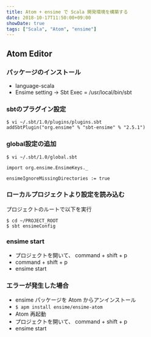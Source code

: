 ```yaml
---
title: Atom + ensime で Scala 開発環境を構築する 
date: 2018-10-17T11:50:00+09:00
showDate: true
tags: ["Scala", "Atom", "ensime"]
---
```


## Atom Editor
### パッケージのインストール  
- language-scala
- Ensime
  setting -> Sbt Exec = /usr/local/bin/sbt

### sbtのプラグイン設定
```
$ vi ~/.sbt/1.0/plugins/plugins.sbt
addSbtPlugin("org.ensime" % "sbt-ensime" % "2.5.1")
```

### global設定の追加  
```
$ vi ~/.sbt/1.0/global.sbt

import org.ensime.EnsimeKeys._

ensimeIgnoreMissingDirectories := true
```

### ローカルプロジェクトより設定を読み込む
プロジェクトのルートで以下を実行  
```
$ cd ~/PROJECT_ROOT
$ sbt ensimeConfig
```

### ensime start
- プロジェクトを開いて、 command + shift + p
- command + shift + p
- ensime start

### エラーが発生した場合
- ensime パッケージを Atom からアンインストール
- `$ apm install ensime/ensime-atom`
- Atom 再起動
- プロジェクトを開いて、 command + shift + p
- ensime start

